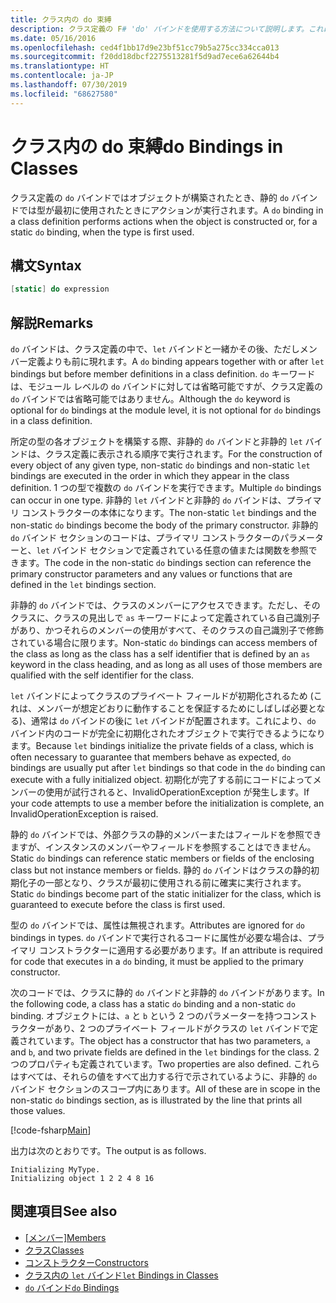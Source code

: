 ```yaml
---
title: クラス内の do 束縛
description: クラス定義の F# 'do' バインドを使用する方法について説明します。これにより、オブジェクトが構築されたとき、または型が最初に使用されたときにアクションが実行されます。
ms.date: 05/16/2016
ms.openlocfilehash: ced4f1bb17d9e23bf51cc79b5a275cc334cca013
ms.sourcegitcommit: f20dd18dbcf2275513281f5d9ad7ece6a62644b4
ms.translationtype: HT
ms.contentlocale: ja-JP
ms.lasthandoff: 07/30/2019
ms.locfileid: "68627580"
---
```

# <a name="do-bindings-in-classes"></a><span data-ttu-id="a2f26-103">クラス内の do 束縛</span><span class="sxs-lookup"><span data-stu-id="a2f26-103">do Bindings in Classes</span></span>

<span data-ttu-id="a2f26-104">クラス定義の `do` バインドではオブジェクトが構築されたとき、静的 `do` バインドでは型が最初に使用されたときにアクションが実行されます。</span><span class="sxs-lookup"><span data-stu-id="a2f26-104">A `do` binding in a class definition performs actions when the object is constructed or, for a static `do` binding, when the type is first used.</span></span>

## <a name="syntax"></a><span data-ttu-id="a2f26-105">構文</span><span class="sxs-lookup"><span data-stu-id="a2f26-105">Syntax</span></span>

```fsharp
[static] do expression
```

## <a name="remarks"></a><span data-ttu-id="a2f26-106">解説</span><span class="sxs-lookup"><span data-stu-id="a2f26-106">Remarks</span></span>

<span data-ttu-id="a2f26-107">`do` バインドは、クラス定義の中で、`let` バインドと一緒かその後、ただしメンバー定義よりも前に現れます。</span><span class="sxs-lookup"><span data-stu-id="a2f26-107">A `do` binding appears together with or after `let` bindings but before member definitions in a class definition.</span></span> <span data-ttu-id="a2f26-108">`do` キーワードは、モジュール レベルの `do` バインドに対しては省略可能ですが、クラス定義の `do` バインドでは省略可能ではありません。</span><span class="sxs-lookup"><span data-stu-id="a2f26-108">Although the `do` keyword is optional for `do` bindings at the module level, it is not optional for `do` bindings in a class definition.</span></span>

<span data-ttu-id="a2f26-109">所定の型の各オブジェクトを構築する際、非静的 `do` バインドと非静的 `let` バインドは、クラス定義に表示される順序で実行されます。</span><span class="sxs-lookup"><span data-stu-id="a2f26-109">For the construction of every object of any given type, non-static `do` bindings and non-static `let` bindings are executed in the order in which they appear in the class definition.</span></span> <span data-ttu-id="a2f26-110">1 つの型で複数の `do` バインドを実行できます。</span><span class="sxs-lookup"><span data-stu-id="a2f26-110">Multiple `do` bindings can occur in one type.</span></span> <span data-ttu-id="a2f26-111">非静的 `let` バインドと非静的 `do` バインドは、プライマリ コンストラクターの本体になります。</span><span class="sxs-lookup"><span data-stu-id="a2f26-111">The non-static `let` bindings and the non-static `do` bindings become the body of the primary constructor.</span></span> <span data-ttu-id="a2f26-112">非静的 `do` バインド セクションのコードは、プライマリ コンストラクターのパラメーターと、`let` バインド セクションで定義されている任意の値または関数を参照できます。</span><span class="sxs-lookup"><span data-stu-id="a2f26-112">The code in the non-static `do` bindings section can reference the primary constructor parameters and any values or functions that are defined in the `let` bindings section.</span></span>

<span data-ttu-id="a2f26-113">非静的 `do` バインドでは、クラスのメンバーにアクセスできます。ただし、そのクラスに、クラスの見出しで `as` キーワードによって定義されている自己識別子があり、かつそれらのメンバーの使用がすべて、そのクラスの自己識別子で修飾されている場合に限ります。</span><span class="sxs-lookup"><span data-stu-id="a2f26-113">Non-static `do` bindings can access members of the class as long as the class has a self identifier that is defined by an `as` keyword in the class heading, and as long as all uses of those members are qualified with the self identifier for the class.</span></span>

<span data-ttu-id="a2f26-114">`let` バインドによってクラスのプライベート フィールドが初期化されるため (これは、メンバーが想定どおりに動作することを保証するためにしばしば必要となる)、通常は `do` バインドの後に `let` バインドが配置されます。これにより、`do` バインド内のコードが完全に初期化されたオブジェクトで実行できるようになります。</span><span class="sxs-lookup"><span data-stu-id="a2f26-114">Because `let` bindings initialize the private fields of a class, which is often necessary to guarantee that members behave as expected, `do` bindings are usually put after `let` bindings so that code in the `do` binding can execute with a fully initialized object.</span></span> <span data-ttu-id="a2f26-115">初期化が完了する前にコードによってメンバーの使用が試行されると、InvalidOperationException が発生します。</span><span class="sxs-lookup"><span data-stu-id="a2f26-115">If your code attempts to use a member before the initialization is complete, an InvalidOperationException is raised.</span></span>

<span data-ttu-id="a2f26-116">静的 `do` バインドでは、外部クラスの静的メンバーまたはフィールドを参照できますが、インスタンスのメンバーやフィールドを参照することはできません。</span><span class="sxs-lookup"><span data-stu-id="a2f26-116">Static `do` bindings can reference static members or fields of the enclosing class but not instance members or fields.</span></span> <span data-ttu-id="a2f26-117">静的 `do` バインドはクラスの静的初期化子の一部となり、クラスが最初に使用される前に確実に実行されます。</span><span class="sxs-lookup"><span data-stu-id="a2f26-117">Static `do` bindings become part of the static initializer for the class, which is guaranteed to execute before the class is first used.</span></span>

<span data-ttu-id="a2f26-118">型の `do` バインドでは、属性は無視されます。</span><span class="sxs-lookup"><span data-stu-id="a2f26-118">Attributes are ignored for `do` bindings in types.</span></span> <span data-ttu-id="a2f26-119">`do` バインドで実行されるコードに属性が必要な場合は、プライマリ コンストラクターに適用する必要があります。</span><span class="sxs-lookup"><span data-stu-id="a2f26-119">If an attribute is required for code that executes in a `do` binding, it must be applied to the primary constructor.</span></span>

<span data-ttu-id="a2f26-120">次のコードでは、クラスに静的 `do` バインドと非静的 `do` バインドがあります。</span><span class="sxs-lookup"><span data-stu-id="a2f26-120">In the following code, a class has a static `do` binding and a non-static `do` binding.</span></span> <span data-ttu-id="a2f26-121">オブジェクトには、`a` と `b` という 2 つのパラメーターを持つコンストラクターがあり、2 つのプライベート フィールドがクラスの `let` バインドで定義されています。</span><span class="sxs-lookup"><span data-stu-id="a2f26-121">The object has a constructor that has two parameters, `a` and `b`, and two private fields are defined in the `let` bindings for the class.</span></span> <span data-ttu-id="a2f26-122">2 つのプロパティも定義されています。</span><span class="sxs-lookup"><span data-stu-id="a2f26-122">Two properties are also defined.</span></span> <span data-ttu-id="a2f26-123">これらはすべては、それらの値をすべて出力する行で示されているように、非静的 `do` バインド セクションのスコープ内にあります。</span><span class="sxs-lookup"><span data-stu-id="a2f26-123">All of these are in scope in the non-static `do` bindings section, as is illustrated by the line that prints all those values.</span></span>

[!code-fsharp[Main](~/samples/snippets/fsharp/lang-ref-1/snippet3101.fs)]

<span data-ttu-id="a2f26-124">出力は次のとおりです。</span><span class="sxs-lookup"><span data-stu-id="a2f26-124">The output is as follows.</span></span>

```console
Initializing MyType.
Initializing object 1 2 2 4 8 16
```

## <a name="see-also"></a><span data-ttu-id="a2f26-125">関連項目</span><span class="sxs-lookup"><span data-stu-id="a2f26-125">See also</span></span>

- <span data-ttu-id="a2f26-126">[[メンバー]](index.md)</span><span class="sxs-lookup"><span data-stu-id="a2f26-126">[Members](index.md)</span></span>
- [<span data-ttu-id="a2f26-127">クラス</span><span class="sxs-lookup"><span data-stu-id="a2f26-127">Classes</span></span>](../classes.md)
- [<span data-ttu-id="a2f26-128">コンストラクター</span><span class="sxs-lookup"><span data-stu-id="a2f26-128">Constructors</span></span>](constructors.md)
- [<span data-ttu-id="a2f26-129">クラス内の `let` バインド</span><span class="sxs-lookup"><span data-stu-id="a2f26-129">`let` Bindings in Classes</span></span>](let-bindings-in-classes.md)
- [<span data-ttu-id="a2f26-130">`do` バインド</span><span class="sxs-lookup"><span data-stu-id="a2f26-130">`do` Bindings</span></span>](../functions/do-Bindings.md)
